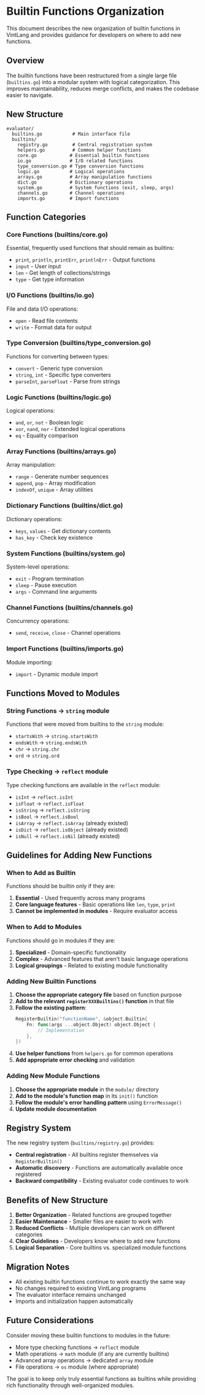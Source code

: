 # Builtin Functions Organization

This document describes the new organization of builtin functions in VintLang and provides guidance for developers on where to add new functions.

## Overview

The builtin functions have been restructured from a single large file (`builtins.go`) into a modular system with logical categorization. This improves maintainability, reduces merge conflicts, and makes the codebase easier to navigate.

## New Structure

```
evaluator/
  builtins.go           # Main interface file
  builtins/
    registry.go         # Central registration system
    helpers.go          # Common helper functions
    core.go            # Essential builtin functions
    io.go              # I/O related functions
    type_conversion.go # Type conversion functions
    logic.go           # Logical operations
    arrays.go          # Array manipulation functions
    dict.go            # Dictionary operations
    system.go          # System functions (exit, sleep, args)
    channels.go        # Channel operations
    imports.go         # Import functions
```

## Function Categories

### Core Functions (builtins/core.go)
Essential, frequently used functions that should remain as builtins:
- `print`, `println`, `printErr`, `printlnErr` - Output functions
- `input` - User input
- `len` - Get length of collections/strings
- `type` - Get type information

### I/O Functions (builtins/io.go)
File and data I/O operations:
- `open` - Read file contents
- `write` - Format data for output

### Type Conversion (builtins/type_conversion.go)
Functions for converting between types:
- `convert` - Generic type conversion
- `string`, `int` - Specific type converters
- `parseInt`, `parseFloat` - Parse from strings

### Logic Functions (builtins/logic.go)
Logical operations:
- `and`, `or`, `not` - Boolean logic
- `xor`, `nand`, `nor` - Extended logical operations
- `eq` - Equality comparison

### Array Functions (builtins/arrays.go)
Array manipulation:
- `range` - Generate number sequences
- `append`, `pop` - Array modification
- `indexOf`, `unique` - Array utilities

### Dictionary Functions (builtins/dict.go)
Dictionary operations:
- `keys`, `values` - Get dictionary contents
- `has_key` - Check key existence

### System Functions (builtins/system.go)
System-level operations:
- `exit` - Program termination
- `sleep` - Pause execution
- `args` - Command line arguments

### Channel Functions (builtins/channels.go)
Concurrency operations:
- `send`, `receive`, `close` - Channel operations

### Import Functions (builtins/imports.go)
Module importing:
- `import` - Dynamic module import

## Functions Moved to Modules

### String Functions → `string` module
Functions that were moved from builtins to the `string` module:
- `startsWith` → `string.startsWith`
- `endsWith` → `string.endsWith`
- `chr` → `string.chr`
- `ord` → `string.ord`

### Type Checking → `reflect` module
Type checking functions are available in the `reflect` module:
- `isInt` → `reflect.isInt`
- `isFloat` → `reflect.isFloat`
- `isString` → `reflect.isString`
- `isBool` → `reflect.isBool`
- `isArray` → `reflect.isArray` (already existed)
- `isDict` → `reflect.isObject` (already existed)
- `isNull` → `reflect.isNil` (already existed)

## Guidelines for Adding New Functions

### When to Add as Builtin
Functions should be builtin only if they are:
1. **Essential** - Used frequently across many programs
2. **Core language features** - Basic operations like `len`, `type`, `print`
3. **Cannot be implemented in modules** - Require evaluator access

### When to Add to Modules
Functions should go in modules if they are:
1. **Specialized** - Domain-specific functionality
2. **Complex** - Advanced features that aren't basic language operations
3. **Logical groupings** - Related to existing module functionality

### Adding New Builtin Functions

1. **Choose the appropriate category file** based on function purpose
2. **Add to the relevant `registerXXXBuiltins()` function** in that file
3. **Follow the existing pattern**:
   ```go
   RegisterBuiltin("functionName", &object.Builtin{
       Fn: func(args ...object.Object) object.Object {
           // Implementation
       },
   })
   ```
4. **Use helper functions** from `helpers.go` for common operations
5. **Add appropriate error checking** and validation

### Adding New Module Functions

1. **Choose the appropriate module** in the `module/` directory
2. **Add to the module's function map** in its `init()` function
3. **Follow the module's error handling pattern** using `ErrorMessage()`
4. **Update module documentation**

## Registry System

The new registry system (`builtins/registry.go`) provides:
- **Central registration** - All builtins register themselves via `RegisterBuiltin()`
- **Automatic discovery** - Functions are automatically available once registered
- **Backward compatibility** - Existing evaluator code continues to work

## Benefits of New Structure

1. **Better Organization** - Related functions are grouped together
2. **Easier Maintenance** - Smaller files are easier to work with
3. **Reduced Conflicts** - Multiple developers can work on different categories
4. **Clear Guidelines** - Developers know where to add new functions
5. **Logical Separation** - Core builtins vs. specialized module functions

## Migration Notes

- All existing builtin functions continue to work exactly the same way
- No changes required to existing VintLang programs
- The evaluator interface remains unchanged
- Imports and initialization happen automatically

## Future Considerations

Consider moving these builtin functions to modules in the future:
- More type checking functions → `reflect` module
- Math operations → `math` module (if any are currently builtins)
- Advanced array operations → dedicated `array` module
- File operations → `os` module (where appropriate)

The goal is to keep only truly essential functions as builtins while providing rich functionality through well-organized modules.